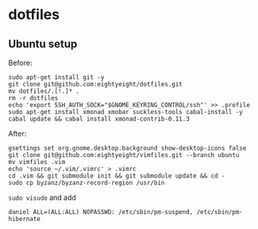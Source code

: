 # dotfiles

## Ubuntu setup

Before:

    sudo apt-get install git -y
    git clone git@github.com:eightyeight/dotfiles.git
    mv dotfiles/.[!.]* .
    rm -r dotfiles
    echo 'export SSH_AUTH_SOCK="$GNOME_KEYRING_CONTROL/ssh"' >> .profile
    sudo apt-get install xmonad xmobar suckless-tools cabal-install -y
    cabal update && cabal install xmonad-contrib-0.11.3

After:

    gsettings set org.gnome.desktop.background show-desktop-icons false
    git clone git@github.com:eightyeight/vimfiles.git --branch ubuntu
    mv vimfiles .vim
    echo 'source ~/.vim/.vimrc' > .vimrc
    cd .vim && git submodule init && git submodule update && cd -
    sudo cp byzanz/byzanz-record-region /usr/bin

`sudo visudo` and add

    daniel ALL=(ALL:ALL) NOPASSWD: /etc/sbin/pm-suspend, /etc/sbin/pm-hibernate 
